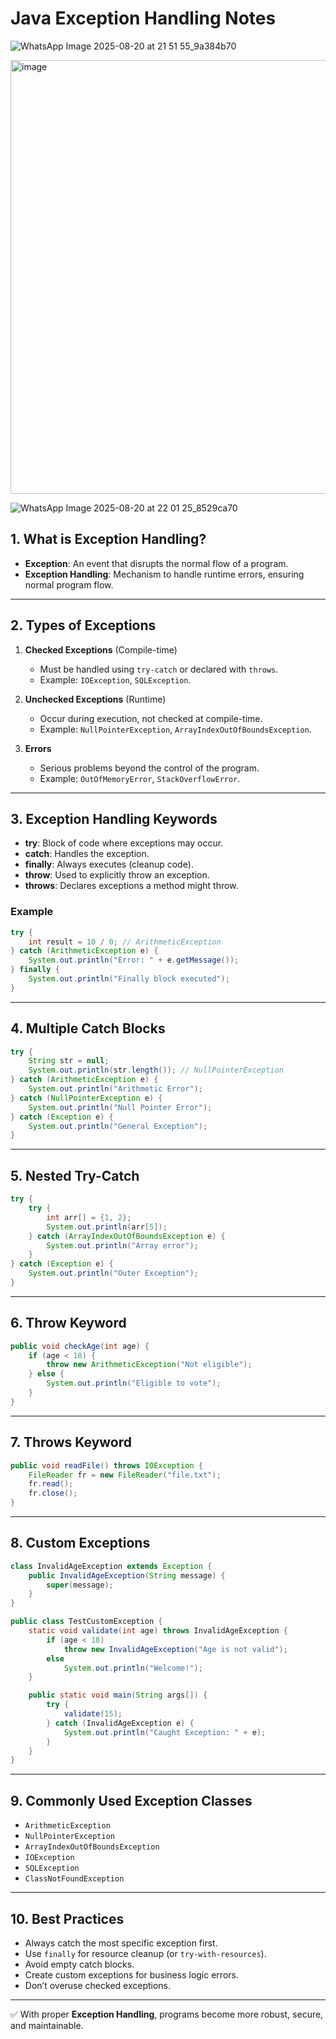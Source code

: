 # Java Exception Handling Notes

![WhatsApp Image 2025-08-20 at 21 51 55_9a384b70](https://github.com/user-attachments/assets/af84f14e-154e-444c-af42-ab460d7b9854)

<img width="855" height="694" alt="image" src="https://github.com/user-attachments/assets/39f09af1-3de7-416f-94ee-cbe3ed8ad2fc" />

![WhatsApp Image 2025-08-20 at 22 01 25_8529ca70](https://github.com/user-attachments/assets/e4aee91e-192b-4ab4-bac6-d4118c9e348e)

## 1. What is Exception Handling?

* **Exception**: An event that disrupts the normal flow of a program.
* **Exception Handling**: Mechanism to handle runtime errors, ensuring normal program flow.

---

## 2. Types of Exceptions

1. **Checked Exceptions** (Compile-time)

   * Must be handled using `try-catch` or declared with `throws`.
   * Example: `IOException`, `SQLException`.

2. **Unchecked Exceptions** (Runtime)

   * Occur during execution, not checked at compile-time.
   * Example: `NullPointerException`, `ArrayIndexOutOfBoundsException`.

3. **Errors**

   * Serious problems beyond the control of the program.
   * Example: `OutOfMemoryError`, `StackOverflowError`.

---

## 3. Exception Handling Keywords

* **try**: Block of code where exceptions may occur.
* **catch**: Handles the exception.
* **finally**: Always executes (cleanup code).
* **throw**: Used to explicitly throw an exception.
* **throws**: Declares exceptions a method might throw.

### Example

```java
try {
    int result = 10 / 0; // ArithmeticException
} catch (ArithmeticException e) {
    System.out.println("Error: " + e.getMessage());
} finally {
    System.out.println("Finally block executed");
}
```

---

## 4. Multiple Catch Blocks

```java
try {
    String str = null;
    System.out.println(str.length()); // NullPointerException
} catch (ArithmeticException e) {
    System.out.println("Arithmetic Error");
} catch (NullPointerException e) {
    System.out.println("Null Pointer Error");
} catch (Exception e) {
    System.out.println("General Exception");
}
```

---

## 5. Nested Try-Catch

```java
try {
    try {
        int arr[] = {1, 2};
        System.out.println(arr[5]);
    } catch (ArrayIndexOutOfBoundsException e) {
        System.out.println("Array error");
    }
} catch (Exception e) {
    System.out.println("Outer Exception");
}
```

---

## 6. Throw Keyword

```java
public void checkAge(int age) {
    if (age < 18) {
        throw new ArithmeticException("Not eligible");
    } else {
        System.out.println("Eligible to vote");
    }
}
```

---

## 7. Throws Keyword

```java
public void readFile() throws IOException {
    FileReader fr = new FileReader("file.txt");
    fr.read();
    fr.close();
}
```

---

## 8. Custom Exceptions

```java
class InvalidAgeException extends Exception {
    public InvalidAgeException(String message) {
        super(message);
    }
}

public class TestCustomException {
    static void validate(int age) throws InvalidAgeException {
        if (age < 18)
            throw new InvalidAgeException("Age is not valid");
        else
            System.out.println("Welcome!");
    }

    public static void main(String args[]) {
        try {
            validate(15);
        } catch (InvalidAgeException e) {
            System.out.println("Caught Exception: " + e);
        }
    }
}
```

---

## 9. Commonly Used Exception Classes

* `ArithmeticException`
* `NullPointerException`
* `ArrayIndexOutOfBoundsException`
* `IOException`
* `SQLException`
* `ClassNotFoundException`

---

## 10. Best Practices

* Always catch the most specific exception first.
* Use `finally` for resource cleanup (or `try-with-resources`).
* Avoid empty catch blocks.
* Create custom exceptions for business logic errors.
* Don’t overuse checked exceptions.

---

✅ With proper **Exception Handling**, programs become more robust, secure, and maintainable.
